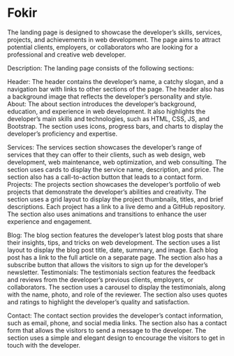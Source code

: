 # Fokir
The landing page is designed to showcase the developer’s skills, services, projects, and achievements in web development. The page aims to attract potential clients, employers, or collaborators who are looking for a professional and creative web developer.

Description: The landing page consists of the following sections:

Header: The header contains the developer’s name, a catchy slogan, and a navigation bar with links to other sections of the page. The header also has a background image that reflects the developer’s personality and style.
About: The about section introduces the developer’s background, education, and experience in web development. It also highlights the developer’s main skills and technologies, such as HTML, CSS, JS, and Bootstrap. The section uses icons, progress bars, and charts to display the developer’s proficiency and expertise.

Services: The services section showcases the developer’s range of services that they can offer to their clients, such as web design, web development, web maintenance, web optimization, and web consulting. The section uses cards to display the service name, description, and price. The section also has a call-to-action button that leads to a contact form.
Projects: The projects section showcases the developer’s portfolio of web projects that demonstrate the developer’s abilities and creativity. The section uses a grid layout to display the project thumbnails, titles, and brief descriptions. Each project has a link to a live demo and a GitHub repository. The section also uses animations and transitions to enhance the user experience and engagement.

Blog: The blog section features the developer’s latest blog posts that share their insights, tips, and tricks on web development. The section uses a list layout to display the blog post title, date, summary, and image. Each blog post has a link to the full article on a separate page. The section also has a subscribe button that allows the visitors to sign up for the developer’s newsletter.
Testimonials: The testimonials section features the feedback and reviews from the developer’s previous clients, employers, or collaborators. The section uses a carousel to display the testimonials, along with the name, photo, and role of the reviewer. The section also uses quotes and ratings to highlight the developer’s quality and satisfaction.

Contact: The contact section provides the developer’s contact information, such as email, phone, and social media links. The section also has a contact form that allows the visitors to send a message to the developer. The section uses a simple and elegant design to encourage the visitors to get in touch with the developer.
